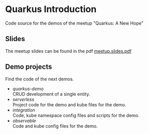 # Quarkus Introduction

Code source for the demos of the meetup "Quarkus: A New Hope"

## Slides 

The meetup slides can be found in the pdf [meetup.slides.pdf](./blob/master/meetup.slides.pdf)

## Demo projects 

Find the code of the next demos.

* _quarkus-demo_ \
  CRUD development of a single entity.
* _serverless_ \
  Project code for the demo and kube files for the demo.
* _integration_ \
  Code, kube namespace config files and scripts for the demo.
* _observable_ \
  Code and kube config files for the demo.


